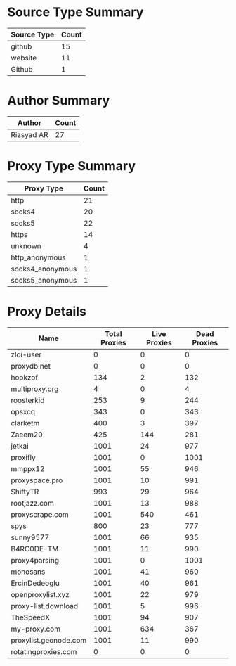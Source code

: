 # Source Type Summary

| Source Type | Count |
|-------------|-------|
| github | 15 |
| website | 11 |
| Github | 1 |


# Author Summary

| Author | Count |
|--------|-------|
| Rizsyad AR | 27 |


# Proxy Type Summary

| Proxy Type | Count |
|------------|-------|
| http | 21 |
| socks4 | 20 |
| socks5 | 22 |
| https | 14 |
| unknown | 4 |
| http_anonymous | 1 |
| socks4_anonymous | 1 |
| socks5_anonymous | 1 |


# Proxy Details

| Name | Total Proxies | Live Proxies | Dead Proxies |
|------|---------------|--------------|---------------|
| zloi-user | 0 | 0 | 0 |
| proxydb.net | 0 | 0 | 0 |
| hookzof | 134 | 2 | 132 |
| multiproxy.org | 4 | 0 | 4 |
| roosterkid | 253 | 9 | 244 |
| opsxcq | 343 | 0 | 343 |
| clarketm | 400 | 3 | 397 |
| Zaeem20 | 425 | 144 | 281 |
| jetkai | 1001 | 24 | 977 |
| proxifly | 1001 | 0 | 1001 |
| mmppx12 | 1001 | 55 | 946 |
| proxyspace.pro | 1001 | 10 | 991 |
| ShiftyTR | 993 | 29 | 964 |
| rootjazz.com | 1001 | 13 | 988 |
| proxyscrape.com | 1001 | 540 | 461 |
| spys | 800 | 23 | 777 |
| sunny9577 | 1001 | 66 | 935 |
| B4RC0DE-TM | 1001 | 11 | 990 |
| proxy4parsing | 1001 | 0 | 1001 |
| monosans | 1001 | 41 | 960 |
| ErcinDedeoglu | 1001 | 40 | 961 |
| openproxylist.xyz | 1001 | 22 | 979 |
| proxy-list.download | 1001 | 5 | 996 |
| TheSpeedX | 1001 | 94 | 907 |
| my-proxy.com | 1001 | 634 | 367 |
| proxylist.geonode.com | 1001 | 11 | 990 |
| rotatingproxies.com | 0 | 0 | 0 |
